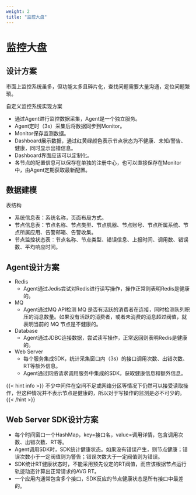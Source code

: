 ```yaml
---
weight: 2
title: "监控大盘"
---
```


# 监控大盘

## 设计方案

市面上监控系统虽多，但功能太多且碎片化，查找问题需要大量沟通，定位问题繁琐。

自定义监控系统实现方案

- 通过Agent进行监控数据采集，Agent是一个独立服务。
- Agent定时（3s）采集后将数据同步到Monitor。
- Monitor保存监测数据。
- Dashboard展示数据，通过红黄绿颜色表示节点状态为不健康、未知/警告、健康，同时显示出错信息。
- Dashboard界面应该可以定制化。
- 各节点的配置信息可以保存在单独的注册中心，也可以直接保存在Monitor中，由Agent定期获取最新配置。

## 数据建模

表结构
- 系统信息表：系统名称，页面布局方式。
- 节点信息表：节点名称、节点类型、节点机器、节点账号、节点所属系统、节点所属应用、告警邮箱、告警收集。
- 节点监控状态表：节点名称、节点类型、错误信息、上报时间、调用数、错误数、平均响应时间。

## Agent设计方案

- Redis
	+ Agent通过Jedis尝试对Redis进行读写操作，操作正常则表明Redis是健康的。
- MQ
	+ Agent通过MQ API检测 MQ 是否有活跃的消费者在连接，同时检测队列积压的消息数量。如果没有活跃的消费者，或者未消费的消息超过阀值，就表明当前的 MQ 节点是不健康的。
- Database
	+ Agent通过JDBC连接数据，尝试读写操作，正常返回则表明Redis是健康的。
- Web Server
	+ 每个服务集成SDK，统计采集窗口内（3s）的接口调用次数、出错次数、RT等额外信息。
	+ Agent通过网络请求调用服务中集成的SDK，获取健康信息和额外信息。

{{< hint info >}}
不少中间件在空间不足或网络分区等情况下仍然可以接受读取操作，但这种情况并不表示节点是健康的，所以对于写操作的监测是必不可少的。
{{< /hint >}}

## Web Server SDK设计方案

- 每个时间窗口一个HashMap，key=接口名，value=调用详情，包含调用次数、出错次数、RT等。
- Agent调用SDK时，SDK统计健康状态。如果没有错误产生，则节点健康；错误次数小于一定阀值则为警告；错误次数大于一定阀值则为错误。
- SDK统计RT健康状态时，不能采用预先设定的RT阀值，而应该根据节点运行轨迹动态计算出正常请求的AVG RT。
- 一个应用内通常包含多个接口，SDK反应的节点健康状态是所有接口中最差的。



